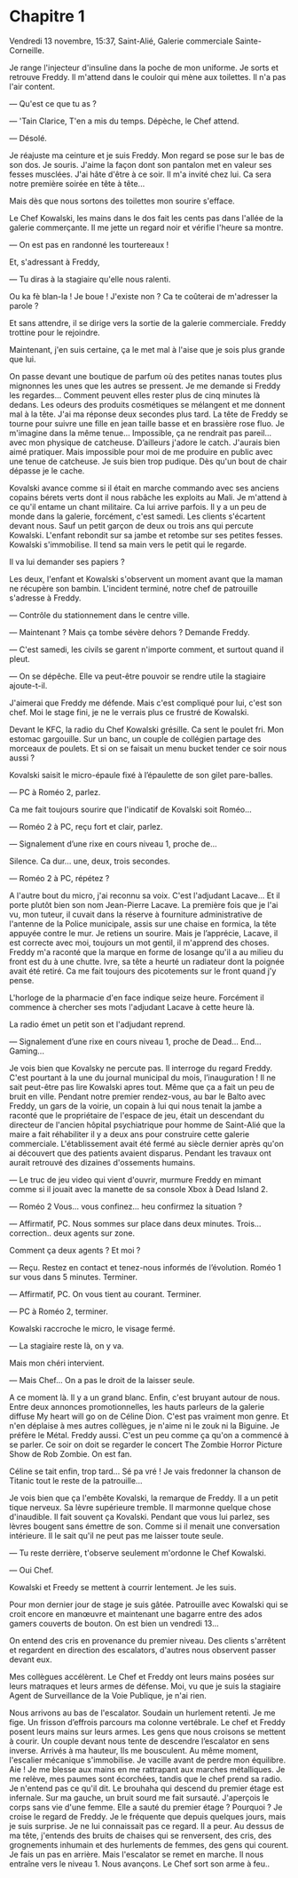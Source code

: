 # Chapitre 1

Vendredi 13 novembre, 15:37, Saint-Alié, Galerie commerciale Sainte-Corneille.

Je range l'injecteur d'insuline dans la poche de mon uniforme. Je sorts et retrouve Freddy. Il m'attend dans le couloir qui mène aux toilettes. Il n'a pas l'air content.

— Qu'est ce que tu as ?

— 'Tain Clarice, T'en a mis du temps. Dépèche, le Chef attend. 

— Désolé.
  
Je réajuste ma ceinture et je suis Freddy. Mon regard se pose sur le bas de son dos. Je souris. J'aime la façon dont son pantalon met en valeur ses fesses musclées. J'ai hâte d'être à ce soir. Il m'a invité chez lui. Ca sera notre première soirée en tête à tête... 

Mais dès que nous sortons des toilettes mon sourire s'efface.

Le Chef Kowalski, les mains dans le dos fait les cents pas dans l'allée de la galerie commerçante. Il me jette un regard noir et vérifie l'heure sa montre. 

— On est pas en randonné les tourtereaux ! 

Et, s'adressant à Freddy, 

— Tu diras à la stagiaire qu'elle nous ralenti.

Ou ka fè blan-la ! Je boue ! J'existe non ? Ca te coûterai de m'adresser la parole ? 

Et sans attendre, il se dirige vers la sortie de la galerie commerciale. Freddy trottine pour le rejoindre.

Maintenant, j'en suis certaine, ça le met mal à l'aise que je sois plus grande que lui.

On passe devant une boutique de parfum où des petites nanas toutes plus mignonnes les unes que les autres se pressent. Je me demande si Freddy les regardes... Comment peuvent elles rester plus de cinq minutes là dedans. Les odeurs des produits cosmétiques se mélangent et me donnent mal à la tête. J'ai ma réponse deux secondes plus tard. La tête de Freddy se tourne pour suivre une fille en jean taille basse et en brassière rose fluo. Je m'imagine dans la même tenue... Impossible, ça ne rendrait pas pareil... avec mon physique de catcheuse. D’ailleurs j'adore le catch. J'aurais bien aimé pratiquer. Mais impossible pour moi de me produire en public avec une tenue de catcheuse. Je suis bien trop pudique. Dès qu'un bout de chair dépasse je le cache.

Kovalski avance comme si il était en marche commando avec ses anciens copains bérets verts dont il nous rabâche les exploits au Mali. Je m'attend à ce qu'il entame un chant militaire. Ca lui arrive parfois. Il y a un peu de monde dans la galerie, forcément, c'est samedi. Les clients s'écartent devant nous. Sauf un petit garçon de deux ou trois ans qui percute Kowalski. L'enfant rebondit sur sa jambe et retombe sur ses petites fesses. Kowalski s'immobilise. Il tend sa main vers le petit qui le regarde.

Il va lui demander ses papiers ?

Les deux, l'enfant et Kowalski s'observent un moment avant que la maman ne récupère son bambin. L'incident terminé, notre chef de patrouille s'adresse à Freddy.  

— Contrôle du stationnement dans le centre ville.

— Maintenant ? Mais ça tombe sévère dehors ? Demande Freddy.

— C'est samedi, les civils se garent n'importe comment, et surtout quand il pleut. 

— On se dépêche. Elle va peut-être pouvoir se rendre utile la stagiaire ajoute-t-il.

J'aimerai que Freddy me défende. Mais c'est compliqué pour lui, c'est son chef. Moi le stage fini, je ne le verrais plus ce frustré de Kowalski.

Devant le KFC, la radio du Chef Kowalski grésille. Ca sent le poulet fri. Mon estomac gargouille. Sur un banc, un couple de collégien partage des morceaux de poulets. Et si on se faisait un menu bucket tender ce soir nous aussi ? 

Kovalski saisit le micro-épaule fixé à l’épaulette de son gilet pare-balles.

— PC à Roméo 2, parlez.

Ca me fait toujours sourire que l'indicatif de Kovalski soit Roméo...

— Roméo 2 à PC, reçu fort et clair, parlez.

— Signalement d’une rixe en cours niveau 1, proche de... 

Silence. Ca dur... une, deux, trois secondes.

— Roméo 2 à PC, répétez ?

A l'autre bout du micro, j'ai reconnu sa voix. C'est l'adjudant Lacave... Et il porte plutôt bien son nom Jean-Pierre Lacave. La première fois que je l'ai vu, mon tuteur, il cuvait dans la réserve à fourniture administrative de l'antenne de la Police municipale, assis sur une chaise en formica, la tête appuyée contre le mur. Je retiens un sourire. Mais je l’apprécie, Lacave, il est correcte avec moi, toujours un mot gentil, il m'apprend des choses. Freddy m'a raconté que la marque en forme de losange qu'il a au milieu du front est du à une chutte. Ivre, sa tête a heurté un radiateur dont la poignée avait été retiré. Ca me fait toujours des picotements sur le front quand j'y pense. 

L'horloge de la pharmacie d'en face indique seize heure.  Forcément il commence à chercher ses mots l'adjudant Lacave à cette heure là.

La radio émet un petit son et l'adjudant reprend.

— Signalement d’une rixe en cours niveau 1, proche de Dead... End... Gaming... 

Je vois bien que Kovalsky ne percute pas. Il interroge du regard Freddy. C'est pourtant à la une du journal municipal du mois, l’inauguration ! Il ne sait peut-être pas lire Kowalski apres tout. Même que ça a fait un peu de bruit en ville. Pendant notre premier rendez-vous, au bar le Balto avec Freddy, un gars de la voirie, un copain à lui qui nous tenait la jambe a raconté que le propriétaire de l'espace de jeu, était un descendant du directeur de l'ancien hôpital psychiatrique pour homme de Saint-Alié que la maire a fait réhabiliter il y a deux ans pour construire cette galerie commerciale. L'établissement avait été fermé au siècle dernier après qu'on ai découvert que des patients avaient disparus. Pendant les travaux ont aurait retrouvé des dizaines d'ossements humains. 

— Le truc de jeu video qui vient d'ouvrir, murmure Freddy en mimant comme si il jouait avec la manette de sa console Xbox à Dead Island 2.

— Roméo 2 Vous... vous confinez... heu confirmez la situation ?

— Affirmatif, PC. Nous sommes sur place dans deux minutes. Trois... correction.. deux agents sur zone.

Comment ça deux agents ? Et moi ?

— Reçu. Restez en contact et tenez-nous informés de l’évolution. Roméo 1 sur vous dans 5 minutes. Terminer.

— Affirmatif, PC. On vous tient au courant. Terminer.

— PC à Roméo 2, terminer.

Kowalski raccroche le micro, le visage fermé.

— La stagiaire reste là, on y va.

Mais mon chéri intervient.

— Mais Chef... On a pas le droit de la laisser seule.

A ce moment là. Il y a un grand blanc. Enfin, c'est bruyant autour de nous. Entre deux annonces promotionnelles, les hauts parleurs de la galerie diffuse My heart will go on de Céline Dion. C'est pas vraiment mon genre. Et n'en déplaise à mes autres collègues, je n'aime ni le zouk ni la Biguine. Je préfère le Métal. Freddy aussi. C'est un peu comme ça qu'on a commencé à se parler. Ce soir on doit se regarder le concert The Zombie Horror Picture Show de Rob Zombie. On est fan. 

Céline se tait enfin, trop tard... Sé pa vré ! Je vais fredonner la chanson de Titanic tout le reste de la patrouille...

Je vois bien que ça l'embête Kovalski, la remarque de Freddy. Il a un petit tique nerveux. Sa lèvre supérieure tremble. Il marmonne quelque chose d'inaudible. Il fait souvent ça Kovalski. Pendant que vous lui parlez, ses lèvres bougent sans émettre de son. Comme si il menait une conversation intérieure. Il le sait qu'il ne peut pas me laisser toute seule.

— Tu reste derrière, t'observe seulement m'ordonne le Chef Kowalski.

— Oui Chef.

Kowalski et Freedy se mettent à courrir lentement. Je les suis.

Pour mon dernier jour de stage je suis gâtée. Patrouille avec Kowalski qui se croit encore en manœuvre et maintenant une bagarre entre des ados gamers couverts de bouton. On est bien un vendredi 13...

On entend des cris en provenance du premier niveau. Des clients s'arrêtent et regardent en direction des escalators, d'autres nous observent passer devant eux. 

Mes collègues accélèrent. Le Chef et Freddy ont leurs mains posées sur leurs matraques et leurs armes de défense. Moi, vu que je suis la stagiaire Agent de Surveillance de la Voie Publique, je n'ai rien. 

Nous arrivons au bas de l'escalator. Soudain un hurlement retenti. Je me fige. Un frisson d’effrois parcours ma colonne vertébrale. Le chef et Freddy posent leurs mains sur leurs armes. Les gens que nous croisons se mettent à courir. Un couple devant nous tente de descendre l’escalator en sens inverse. Arrivés à ma hauteur, Ils me bousculent. Au même moment, l'escalier mécanique s'immobilise. Je vacille avant de perdre mon équilibre. Aie ! Je me blesse aux mains en me rattrapant aux marches métalliques. Je me relève, mes paumes sont écorchées, tandis que le chef prend sa radio. Je n'entend pas ce qu'il dit. Le brouhaha qui descend du premier étage est infernale. Sur ma gauche, un bruit sourd me fait sursauté. J'aperçois le corps sans vie d'une femme. Elle a sauté du premier étage ? Pourquoi ? Je croise le regard de Freddy. Je le fréquente que depuis quelques jours, mais je suis surprise. Je ne lui connaissait pas ce regard. Il a peur. Au dessus de ma tête, j'entends des bruits de chaises qui se renversent, des cris, des grognements inhumain et des hurlements de femmes, des gens qui courent. Je fais un pas en arrière. Mais l'escalator se remet en marche. Il nous entraîne vers le niveau 1. Nous avançons. Le Chef sort son arme à feu..
    
